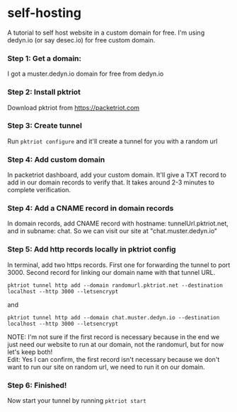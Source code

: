# self-hosting
A tutorial to self host website in a custom domain for free. I'm using dedyn.io (or say desec.io) for free custom domain.

### Step 1: Get a domain:
I got a muster.dedyn.io domain for free from dedyn.io

### Step 2: Install pktriot
Download pktriot from https://packetriot.com

### Step 3: Create tunnel
Run `pktriot configure` and it'll create a tunnel for you with a random url

### Step 4: Add custom domain
In packetriot dashboard, add your custom domain. It'll give a TXT record to add in our domain records to verify that. It takes around 2-3 minutes to complete verification.

### Step 4: Add a CNAME record in domain records
In domain records, add CNAME record with hostname: tunnelUrl.pktriot.net, and in subname: chat. So we can visit our site at "chat.muster.dedyn.io"

### Step 5: Add http records locally in pktriot config
In terminal, add two https records. First one for forwarding the tunnel to port 3000. Second record for linking our domain name with that tunnel URL.
```
pktriot tunnel http add --domain randomurl.pktriot.net --destination localhost --http 3000 --letsencrypt
```
and
```
pktriot tunnel http add --domain chat.muster.dedyn.io --destination localhost --http 3000 --letsencrypt
```

NOTE: I'm not sure if the first record is necessary because in the end we just need our website to run at our domain, not the randomurl, but for now let's keep both!
<br>
Edit: Yes I can confirm, the first record isn't necessary because we don't want to run our site on random url, we need to run it on our domain.

### Step 6: Finished!
Now start your tunnel by running `pktriot start`
